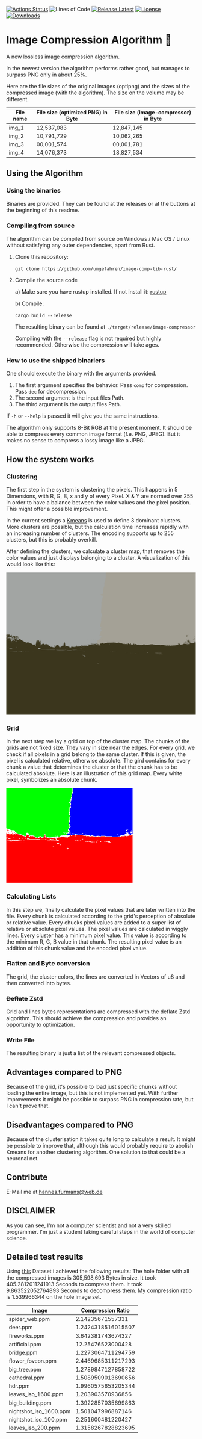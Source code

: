 [![Actions Status](https://github.com/umgefahren/image-comp-lib-rust/workflows/Rust/badge.svg)](https://github.com/umgefahren/image-comp-lib-rust/actions)
![Lines of Code](https://github.com/umgefahren/image-comp-lib-rust/blob/main/cloc.svg)
[![Release Latest](https://badgen.net/github/release/umgefahren/image-comp-lib-rust)](https://github.com/umgefahren/image-comp-lib-rust/releases/tag/v0.0.1)
[![License](https://badgen.net/github/license/umgefahren/image-comp-lib-rust)](https://github.com/umgefahren/image-comp-lib-rust/blob/main/LICENSE)
[![Downloads](https://badgen.net/github/assets-dl/umgefahren/image-comp-lib-rust/v0.0.1)](https://github.com/umgefahren/image-comp-lib-rust/releases/tag/v0.0.1)


# Image Compression Algorithm 🦭

A new lossless image compression algorithm.

In the newest version the algorithm performs rather good, but manages to surpass PNG only in about 25%.

Here are the file sizes of the original images (optipng) and the sizes of the compressed image (with the algorithm). The size on the volume may be different.

| File name | File size (optimized PNG) in Byte | File size (image-compressor) in Byte |
|-----------|-----------------------------------|--------------------------------------|
| img_1     | 12,537,083                        | 12,847,145                           |
| img_2     | 10,791,729                        | 10,062,265                           |
| img_3     | 00,001,574                        | 00,001,781                           |
| img_4     | 14,076,373                        | 18,827,534                           |

## Using the Algorithm
### Using the binaries
Binaries are provided. They can be found at the releases or at the buttons at the beginning of this readme.

### Compiling from source
The algorithm can be compiled from source on Windows / Mac OS / Linux without satisfying any outer dependencies, apart from Rust.
1. Clone this repository:
   
    `git clone https://github.com/umgefahren/image-comp-lib-rust/`
2. Compile the source code
    
    a) Make sure you have rustup installed. If not  install it: [rustup](https://rustup.rs)
    
    b) Compile:
    
    `cargo build --release`
    
    The resulting binary can be found at `./target/release/image-compressor`
    
    Compiling with the `--release` flag is not required but highly recommended. Otherwise the compression will take ages.

### How to use the shipped binariers

One should execute the binary with the arguments provided.
1. The first argument specifies the behavior. Pass `comp` for compression. Pass `dec` for decompression. 
2. The second argument is the input files Path.
3. The third argument is the output files Path.

If `-h` or `--help` is passed it will give you the same instructions.

The algorithm only supports 8-Bit RGB at the present moment. It should be able to compress every common image format (f.e. PNG, JPEG). But it makes no sense to compress a lossy image like a JPEG.

## How the system works
### Clustering

The first step in the system is clustering the pixels. This happens in 5 Dimensions, with R, G, B, x and y of every Pixel. X & Y are normed over 255 in order to have a balance between the color values and the pixel position. This might offer a possible improvement.

In the current settings a [Kmeans](https://en.wikipedia.org/wiki/K-means_clustering) is used to define 3 dominant clusters. More clusters are possible, but the calculation time increases rapidly with an increasing number of clusters. The encoding supports up to 255 clusters, but this is probably overkill.

After defining the clusters, we calculate a cluster map, that removes the color values and just displays belonging to a cluster. A visualization of this would look like this:

![alt text](images/out.png)

### Grid

In the next step we lay a grid on top of the cluster map. The chunks of the grids are not fixed size. They vary in size near the edges. For every grid, we check if all pixels in a grid belong to the same cluster. If this is given, the pixel is calculated relative, otherwise absolute. The gird contains for every chunk a value that determines the cluster or that the chunk has to be calculated absolute. Here is an illustration of this grid map. Every white pixel, symbolizes an absolute chunk.

![alt_text](images/out_grid.png)

### Calculating Lists

In this step we, finally calculate the pixel values that are later written into the file. Every chunk is calculated according to the grid's perception of absolute or relative value. Every chucks pixel values are added to a super list of relative or absolute pixel values. The pixel values are calculated in wiggly lines. Every cluster has a minimum pixel value. This value is according to the minimum R, G, B value in that chunk. The resulting pixel value is an addition of this chunk value and the encoded pixel value.

### Flatten and Byte conversion

The grid, the cluster colors, the lines are converted in Vectors of u8 and then converted into bytes.

### ~~Deflate~~ Zstd

Grid and lines bytes representations are compressed with the ~~deflate~~ Zstd algorithm. This should achieve the compression and provides an opportunity to optimization.

### Write File

The resulting binary is just a list of the relevant compressed objects.



## Advantages compared to PNG

Because of the grid, it's possible to load just specific chunks without loading the entire image, but this is not implemented yet. With further improvements it might be possible to surpass PNG in compression rate, but I can&#39;t prove that.

## Disadvantages compared to PNG

Because of the clusterisation it takes quite long to calculate a result. It might be possible to improve that, although this would probably require to abolish Kmeans for another clustering algorithm. One solution to that could be a neuronal net.

## Contribute
E-Mail me at hannes.furmans@web.de

## DISCLAIMER
As you can see, I'm not a computer scientist and not a very skilled programmer. I'm just a student taking careful steps in the world of computer science.

## Detailed test results

Using [this](http://imagecompression.info/test_images/rgb8bit.zip) Dataset i achieved the following results:
The hole folder with all the compressed images is 305,598,693 Bytes in size. It took 405.2812011241913 Seconds to compress them. It took 9.863522052764893 Seconds to decompress them. My compression ratio is 1.539966344 on the hole image set.

| Image                  | Compression Ratio  |
|------------------------|--------------------|
| spider_web.ppm         | 2.14235671557331   |
| deer.ppm               | 1.2424318516015507 |
| fireworks.ppm          | 3.642381743674327  |
| artificial.ppm         | 12.25476523000428  |
| bridge.ppm             | 1.2273064711294759 |
| flower_foveon.ppm      | 2.4469685311217293 |
| big_tree.ppm           | 1.2789847127858722 |
| cathedral.ppm          | 1.5089509013690656 |
| hdr.ppm                | 1.9960575653205344 |
| leaves_iso_1600.ppm    | 1.203903570936856  |
| big_building.ppm       | 1.3922857035699863 |
| nightshot_iso_1600.ppm | 1.501047996887146  |
| nightshot_iso_100.ppm  | 2.251600481220427  |
| leaves_iso_200.ppm     | 1.3158267828823695 |
